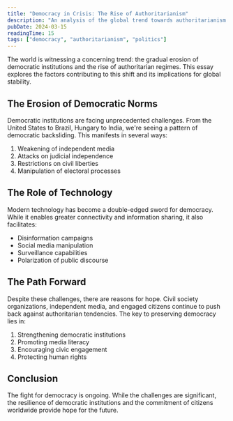 ```yaml
---
title: "Democracy in Crisis: The Rise of Authoritarianism"
description: "An analysis of the global trend towards authoritarianism and its implications for democratic institutions."
pubDate: 2024-03-15
readingTime: 15
tags: ["democracy", "authoritarianism", "politics"]
---
```


The world is witnessing a concerning trend: the gradual erosion of democratic institutions and the rise of authoritarian regimes. This essay explores the factors contributing to this shift and its implications for global stability.

## The Erosion of Democratic Norms

Democratic institutions are facing unprecedented challenges. From the United States to Brazil, Hungary to India, we're seeing a pattern of democratic backsliding. This manifests in several ways:

1. Weakening of independent media
2. Attacks on judicial independence
3. Restrictions on civil liberties
4. Manipulation of electoral processes

## The Role of Technology

Modern technology has become a double-edged sword for democracy. While it enables greater connectivity and information sharing, it also facilitates:

- Disinformation campaigns
- Social media manipulation
- Surveillance capabilities
- Polarization of public discourse

## The Path Forward

Despite these challenges, there are reasons for hope. Civil society organizations, independent media, and engaged citizens continue to push back against authoritarian tendencies. The key to preserving democracy lies in:

1. Strengthening democratic institutions
2. Promoting media literacy
3. Encouraging civic engagement
4. Protecting human rights

## Conclusion

The fight for democracy is ongoing. While the challenges are significant, the resilience of democratic institutions and the commitment of citizens worldwide provide hope for the future. 